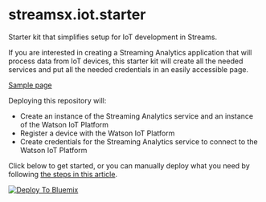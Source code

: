 # streamsx.iot.starter
Starter kit that simplifies setup for IoT development in Streams.

If you are interested in creating a Streaming Analytics application that will process data from IoT devices, this starter kit will create all the needed services and put all the needed credentials in an easily accessible page.

[Sample page](https://streams-iot-starterkit-example.mybluemix.net)

Deploying this repository will:
- Create an instance of the Streaming Analytics service and an instance of the Watson IoT Platform
- Register a device with the Watson IoT Platform
- Create credentials for the Streaming Analytics service to connect to the Watson IoT Platform


Click below to get started, or you can manually deploy what you need by following [the steps in this article](https://developer.ibm.com/streamsdev/docs/setup-instructions-connecting-edgent-streams-applications-watson-iot-platform/).

[![Deploy To Bluemix](https://bluemix.net/deploy/button.png)](https://bluemix.net/deploy?repository=https://github.com/natashadsilva/streamsx.iot.starter.git)
